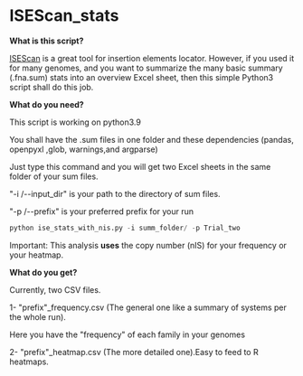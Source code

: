 # ISEScan_stats

**What is this script?**

[ISEScan](https://github.com/xiezhq/ISEScan#isescan--) is a great tool for insertion elements locator. However, if you used it for many genomes, and you want to summarize the many basic summary (.fna.sum) stats into an overview Excel sheet, then this simple Python3 script shall do this job.


**What do you need?**

This script is working on python3.9

You shall have the .sum files in one folder and these dependencies (pandas, openpyxl ,glob, warnings,and argparse)

Just type this command and you will get two Excel sheets in the same folder of your sum files.

"-i /--input_dir"  is your path to the directory of sum files.

"-p /--prefix"  is your preferred prefix for your run


```python
python ise_stats_with_nis.py -i summ_folder/ -p Trial_two
```
Important: This analysis **uses** the copy number (nIS) for your frequency or your heatmap. 


**What do you get?**


Currently, two CSV files.

1- "prefix"_frequency.csv (The general one like a summary of systems per the whole run).

Here you have the "frequency" of each family in your genomes


2- "prefix"_heatmap.csv  (The more detailed one).Easy to feed to R heatmaps.
